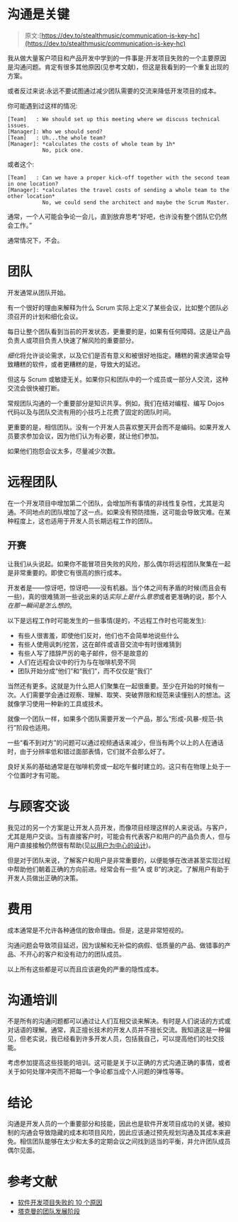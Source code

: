 # 沟通是关键

> 原文:[https://dev.to/stealthmusic/communication-is-key-hc](https://dev.to/stealthmusic/communication-is-key-hc)

我从做大量客户项目和产品开发中学到的一件事是:开发项目失败的一个主要原因是沟通问题。肯定有很多其他原因(见参考文献)，但这是我看到的一个重复出现的方案。

或者反过来说:永远不要试图通过减少团队需要的交流来降低开发项目的成本。

你可能遇到过这样的情况:

```
[Team]   : We should set up this meeting where we discuss technical issues.
[Manager]: Who we should send?
[Team]   : Uh...the whole team?
[Manager]: *calculates the costs of whole team by 1h* 
           No, pick one. 
```

或者这个:

```
[Team]   : Can we have a proper kick-off together with the second team in one location?
[Manager]: *calculates the travel costs of sending a whole team to the other location* 
           No, we could send the architect and maybe the Scrum Master. 
```

通常，一个人可能会争论一会儿，直到放弃思考“好吧，也许没有整个团队它仍然会工作。”

通常情况下，不会。

# [](#team)团队

开发通常从团队开始。

有一个很好的理由来解释为什么 Scrum 实际上定义了某些会议，比如整个团队必须召开的计划和细化会议。

每日让整个团队看到当前的开发状态，更重要的是，如果有任何障碍。这是让产品负责人或项目负责人快速了解风险的重要部分。

*细化*将允许谈论需求，以及它们是否有意义和被很好地指定。糟糕的需求通常会导致糟糕的软件，或者更糟糕的是，导致大的延迟。

但这与 Scrum 或敏捷无关。如果你只和团队中的一个成员或一部分人交流，这种交流会很快被打断。

常规团队沟通的一个重要部分是知识共享。例如，我们在结对编程、编写 Dojos 代码以及与团队交流有用的小技巧上花费了固定的团队时间。

更重要的是，相信团队。没有一个开发人员喜欢整天开会而不是编码。如果开发人员要求参加会议，因为他们认为有必要，就让他们参加。

如果他们抱怨会议太多，尽量减少次数。

# [](#remote-teams)远程团队

在一个开发项目中增加第二个团队，会增加所有事情的非线性复杂性，尤其是沟通。不同地点的团队增加了这一点。如果没有预防措施，这可能会导致灾难。在某种程度上，这也适用于开发人员长期远程工作的团队。

## [](#kickoff)开赛

让我们从头说起。如果你不能冒项目失败的风险，那么偶尔将远程团队聚集在一起是非常重要的。即使它有很高的旅行成本。

开发者是——惊讶吧，惊讶吧——没有机器。当个体之间有矛盾的时候(而且会有一些)，真的很难猜测一些说出来的话*实际上是什么意思*或者更准确的说，那个人*在那一瞬间是怎么想的*。

以下是远程工作时可能发生的一些事情(是的，不远程工作时也可能发生):

*   有些人很害羞，即使他们反对，他们也不会简单地说些什么
*   有些人使用讽刺/挖苦，这在邮件或语音交流中有时很难猜到
*   有些人写了措辞严厉的电子邮件，但不是故意的
*   人们在远程会议中的行为与在咖啡机旁不同
*   团队开始分成“他们”和“我们”，而不仅仅是“我们”

当然还有更多。这就是为什么把人们聚集在一起很重要。至少在开始的时候有一次。人们需要学会通过观察、理解、取笑、突破界限和规范来读懂别人的想法。这就像学习使用一种新的工具或技术。

就像一个团队一样，如果多个团队需要开发一个产品，那么“形成-风暴-规范-执行”阶段也适用。

一些“看不到对方”的问题可以通过视频通话来减少，但当有两个以上的人在通话时，由于分辨率低和错过面部表情，它们就不会那么好了。

良好关系的基础通常是在咖啡机旁或一起吃午餐时建立的。这只有在物理上处于一个位置时才有可能。

# [](#talking-to-customers)与顾客交谈

我见过的另一个方案是让开发人员开发，而像项目经理这样的人来说话。与客户，尤其是用户交谈。当有直接客户时，可能会有代表客户和用户的产品负责人，但与用户直接接触仍然很有帮助(见[以用户为中心的设计](https://en.wikipedia.org/wiki/User-centered_design))。

但是对于团队来说，了解客户和用户是非常重要的，以便能够在改进甚至实现过程中帮助他们朝着正确的方向前进。经常会有一些“A 或 B”的决定。了解用户有助于开发人员做出正确的决策。

# [](#costs)费用

成本通常是不允许各种通信的致命理由。但是，这是非常短视的。

沟通问题会导致项目延迟，因为误解和无补偿的病假、低质量的产品、做错事的产品、不开心的客户和没有动力的团队成员。

以上所有这些都是可以而且应该避免的严重的隐性成本。

# [](#communication-trainings)沟通培训

不是所有的沟通问题都可以通过让人们互相交谈来解决。有时是人们说话的方式或对话语的理解。通常，真正擅长技术的开发人员并不擅长交流。我知道这是一种偏见，但老实说，我已经看到许多开发人员，包括我自己，可以提高他们的社交技能。

考虑参加提高这些技能的培训。这可能是关于以正确的方式沟通正确的事情，或者关于如何处理冲突而不把每一个争论都当成个人问题的弹性等等。

# [](#conclusion)结论

沟通是开发人员的一个重要部分和技能，因此也是软件开发项目成功的关键。被抑制的沟通会导致隐藏的成本和项目风险，因此应该通过预先规划沟通及其成本来避免。相信团队能够在太少和太多的定期会议之间找到适当的平衡，并允许团队成员偶尔见面。

# [](#references)参考文献

*   [软件开发项目失败的 10 个原因](https://medium.com/specstimate/10-reasons-why-software-development-projects-fail-7200e7c9ae2e)
*   [塔克曼的团队发展阶段](https://en.wikipedia.org/wiki/Tuckman%27s_stages_of_group_development)